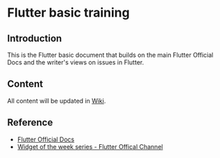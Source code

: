 # Flutter basic training

## Introduction
This is the Flutter basic document that builds on the main Flutter Official Docs and the writer's views on issues in Flutter.

## Content
All content will be updated in [Wiki](https://github.com/truyenz/flutter-starter/wiki/Introduction).

## Reference
- [Flutter Official Docs](https://flutter.dev/docs)
- [Widget of the week series - Flutter Offical Channel](https://www.youtube.com/watch?v=b_sQ9bMltGU&list=PLjxrf2q8roU23XGwz3Km7sQZFTdB996iG)
